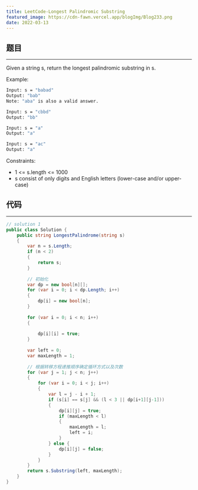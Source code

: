 ```yaml
---
title: LeetCode-Longest Palindromic Substring
featured_image: https://cdn-fawn.vercel.app/blogImg/Blog233.png
date: 2022-03-13
---
```


## 题目
***  
Given a string s, return the longest palindromic substring in s.

Example: 
``` sh
Input: s = "babad"
Output: "bab"
Note: "aba" is also a valid answer.

Input: s = "cbbd"
Output: "bb"

Input: s = "a"
Output: "a"

Input: s = "ac"
Output: "a"
```

Constraints:
- 1 <= s.length <= 1000
- s consist of only digits and English letters (lower-case and/or upper-case)

## 代码
***  
``` csharp
// solution 1
public class Solution {
    public string LongestPalindrome(string s)
    {
        var n = s.Length;
        if (n < 2)
        {
            return s;
        }
        
        // 初始化
        var dp = new bool[n][];
        for (var i = 0; i < dp.Length; i++)
        {
            dp[i] = new bool[n];
        }
    
        for (var i = 0; i < n; i++)
        {
                
            dp[i][i] = true;
        }
    
        var left = 0;
        var maxLength = 1;
    
        // 根据转移方程递推顺序确定循环方式以及次数
        for (var j = 1; j < n; j++) 
        {
            for (var i = 0; i < j; i++) 
            {
                var l = j - i + 1;
                if (s[i] == s[j] && (l < 3 || dp[i+1][j-1])) 
                {
                    dp[i][j] = true;
                    if (maxLength < l) 
                    {
                        maxLength = l;
                        left = i;
                    }
                } else {
                    dp[i][j] = false;
                }
            }
        }
        return s.Substring(left, maxLength);
    }
}
```